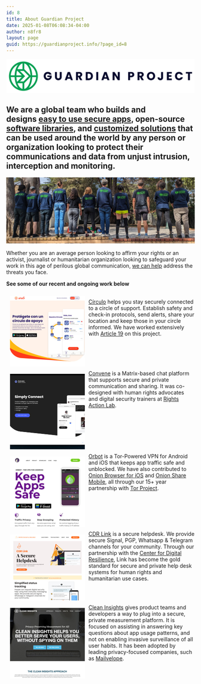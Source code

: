 ```yaml
---
id: 8
title: About Guardian Project 
date: 2025-01-08T06:08:34-04:00
author: n8fr8
layout: page
guid: https://guardianproject.info/?page_id=8
---
```


![logo](Wordmark/Guardian_Project_Horizontal_Logo_Full_Color@2x.png)

## **We are a global team who builds and designs [easy to use secure apps](apps), open-source [software libraries](code), and [customized solutions](contact) that can be used around the world by any person or organization looking to protect their communications and data from unjust intrusion, interception and monitoring.**

[![GP Team](gpteam.jpg)](/story/)

Whether you are an average person looking to affirm your rights or an activist, journalist or humanitarian organization looking to safeguard your work in this age of perilous global communication, [we can help](/contact) address the threats you face.

**See some of our recent and ongoing work below**

<style>
.caseimage {
width:200px;margin:10px;float:left
}
</style>
<div>
<a href="https://encirculo.org"><img src="projects/circulo.jpg" class="caseimage"/></a><br/><a href="https://encirculo.org">Círculo</a> helps you stay securely connected to a circle of support. Establish safety and check-in protocols, send alerts, share your location and keep those in your circle informed. We have worked extensively with <a href="https://www.article19.org/regional-office/mexico-and-central-america/">Article 19</a> on this project.
</div>
<div style="clear:both;">
<a href="https://letsconvene.im"><img src="projects/convene.jpg" class="caseimage"/></a>
<a href="https://letsconvene.im">Convene</a> is a Matrix-based chat platform that supports secure and private communication and sharing. It was co-designed with human rights advocates and digital security trainers at <a href="https://rightsactionlab.org">Rights Action Lab</a>.
</div>

<div style="clear:both;">
<a href="https://orbot.app"><img src="projects/orbot.jpg" class="caseimage"/></a>
<a href="https://orbot.app">Orbot</a> is a Tor-Powered VPN for Android and iOS that keeps app traffic safe and unblocked. We have also contributed to <a href="https://onionbrowser.com">Onion Browser for iOS</a> and <a href="https://onionshare.org">Onion Share Mobile</a>, all through our 15+ year partnership with <a href="https://torproject.org">Tor Project</a>.
</div>

<div style="clear:both;">
<a href="https://digiresilience.org/solutions/link/"><img src="projects/cdr.jpg" class="caseimage"/></a>
<a href="https://digiresilience.org/solutions/link/">CDR Link</a> is a secure helpdesk. We provide secure Signal, PGP, Whatsapp & Telegram channels for your community. Through our partnership with the <a href="https://digiresilience.org">Center for Digital Resilience</a>, Link has become the gold standard for secure and private help desk systems for human rights and humanitarian use cases.
</div>

<div style="clear:both;">

<a href="https://cleaninsights.org"><img src="projects/cleaninsights.jpg" class="caseimage"/></a>

<a href="https://cleaninsights.org">Clean Insights</a> gives product teams and developers a way to plug into a secure, private measurement platform. It is focused on assisting in answering key questions about app usage patterns, and not on enabling invasive surveillance of all user habits. It has been adopted by leading privacy-focused companies, such as <a href="https://mailvelope.com">Mailvelope</a>.
</div>
<div style="clear:both;"></div>
